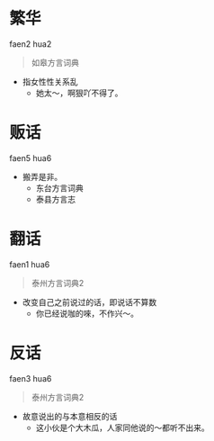 # 繁华
faen2 hua2
> 如皋方言词典
- 指女性性关系乱
  - 她太～，啊狠吖不得了。

# 贩话
faen5 hua6
+ 搬弄是非。
  * 东台方言词典
  * 泰县方言志

# 翻话
faen1 hua6
> 泰州方言词典2
- 改变自己之前说过的话，即说话不算数
  - 你已经说咖的唻，不作兴～。

# 反话
faen3 hua6
> 泰州方言词典2
- 故意说出的与本意相反的话
  - 这小伙是个大木瓜，人家同他说的～都听不出来。
